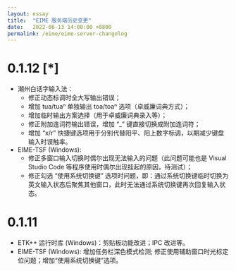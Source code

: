 ```yaml
---
layout: essay
title:  "EIME 服务端历史变更"
date:   2022-06-13 14:00:00 +0800
permalink: /eime/eime-server-changelog
---
```


# 0.1.12 [*]
+ 潮州白话字输入法：
	+ 修正动态标调时全大写输出错误；
	+ 增加 tua/tuaⁿ 单独输出 toa/toaⁿ 选项（卓威廉词典方式）；
	+ 增加临时输出方案选择（用于卓威廉词典录入等）；
	+ 修正附加连词符输出错误，增加 “_” 键直接切换成附加连词符；
	+ 增加 “x/r” 快捷键选项用于分别代替阳平、阳上数字标调，以期减少键盘输入时误触率。
+ EIME-TSF (Windows): 
	+ 修正多窗口输入切换时偶尔出现无法输入的问题（此问题可能也是 Visual Studio Code 等程序使用时偶尔出现挂起的原因，待测试）；
	+ 修正勾选 “使用系统切换键” 选项时问题，即：通过系统切换键临时切换为英文输入状态后聚焦其他窗口，此时无法通过系统切换键再次回复输入状态。

# 0.1.11
+ ETK++ 运行时库 (Windows)：剪贴板功能改进；IPC 改进等。
+ EIME-TSF (Windows): 增加任务栏深色模式检测; 修正使用辅助窗口时光标定位问题；增加“使用系统切换键”选项。





